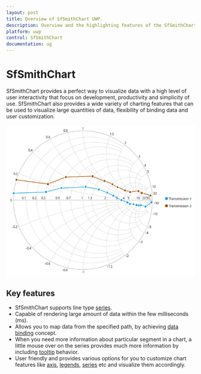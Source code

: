```yaml
---
layout: post
title: Overview of SfSmithChart UWP.
description: Overview and the highlighting features of the SfSmithChart control.
platform: uwp
control: SfSmithChart
documentation: ug
---
```


# SfSmithChart

SfSmithChart provides a perfect way to visualize data with a high level of user interactivity that focus on development, productivity and simplicity of use. SfSmithChart also provides a wide variety of charting features that can be used to visualize large quantities of data, flexibility of binding data and user customization. 

![](Overview_images/Overview_img1.png)
    


## Key features

* SfSmithChart supports line type [series]().
* Capable of rendering large amount of data within the few milliseconds (ms). 
* Allows you to map data from the specified path, by achieving [data binding]() concept.
* When you need more information about particular segment in a chart, a little mouse over on the series provides much more information by including [tooltip]() behavior.
* User friendly and provides various options for you to customize chart features like [axis](), [legends](), [series]() etc and visualize them accordingly. 

